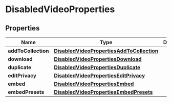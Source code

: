 

# DisabledVideoProperties


## Properties

| Name | Type | Description | Notes |
|------------ | ------------- | ------------- | -------------|
|**addToCollection** | [**DisabledVideoPropertiesAddToCollection**](DisabledVideoPropertiesAddToCollection.md) |  |  |
|**download** | [**DisabledVideoPropertiesDownload**](DisabledVideoPropertiesDownload.md) |  |  |
|**duplicate** | [**DisabledVideoPropertiesDuplicate**](DisabledVideoPropertiesDuplicate.md) |  |  |
|**editPrivacy** | [**DisabledVideoPropertiesEditPrivacy**](DisabledVideoPropertiesEditPrivacy.md) |  |  |
|**embed** | [**DisabledVideoPropertiesEmbed**](DisabledVideoPropertiesEmbed.md) |  |  |
|**embedPresets** | [**DisabledVideoPropertiesEmbedPresets**](DisabledVideoPropertiesEmbedPresets.md) |  |  |



